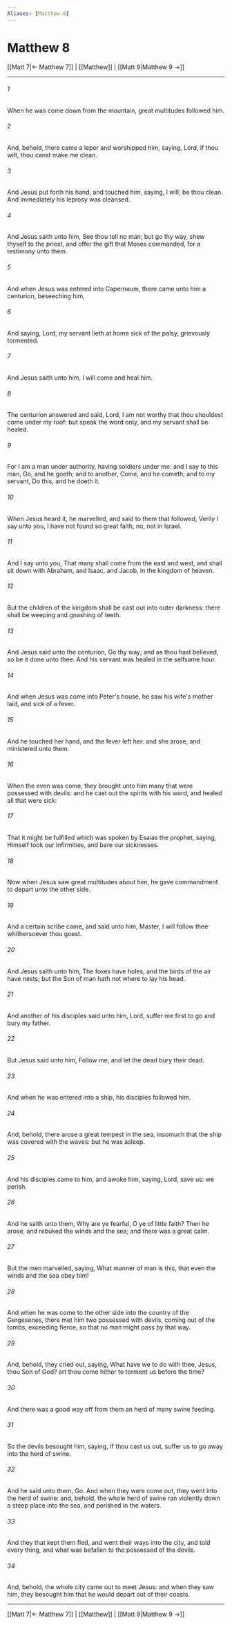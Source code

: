 ```yaml
---
Aliases: [Matthew 8]
---
```

# Matthew 8

[[Matt 7|← Matthew 7]] | [[Matthew]] | [[Matt 9|Matthew 9 →]]
***



###### 1 
When he was come down from the mountain, great multitudes followed him. 

###### 2 
And, behold, there came a leper and worshipped him, saying, Lord, if thou wilt, thou canst make me clean. 

###### 3 
And Jesus put forth his hand, and touched him, saying, I will; be thou clean. And immediately his leprosy was cleansed. 

###### 4 
And Jesus saith unto him, See thou tell no man; but go thy way, shew thyself to the priest, and offer the gift that Moses commanded, for a testimony unto them. 

###### 5 
And when Jesus was entered into Capernaum, there came unto him a centurion, beseeching him, 

###### 6 
And saying, Lord, my servant lieth at home sick of the palsy, grievously tormented. 

###### 7 
And Jesus saith unto him, I will come and heal him. 

###### 8 
The centurion answered and said, Lord, I am not worthy that thou shouldest come under my roof: but speak the word only, and my servant shall be healed. 

###### 9 
For I am a man under authority, having soldiers under me: and I say to this man, Go, and he goeth; and to another, Come, and he cometh; and to my servant, Do this, and he doeth it. 

###### 10 
When Jesus heard it, he marvelled, and said to them that followed, Verily I say unto you, I have not found so great faith, no, not in Israel. 

###### 11 
And I say unto you, That many shall come from the east and west, and shall sit down with Abraham, and Isaac, and Jacob, in the kingdom of heaven. 

###### 12 
But the children of the kingdom shall be cast out into outer darkness: there shall be weeping and gnashing of teeth. 

###### 13 
And Jesus said unto the centurion, Go thy way; and as thou hast believed, so be it done unto thee. And his servant was healed in the selfsame hour. 

###### 14 
And when Jesus was come into Peter's house, he saw his wife's mother laid, and sick of a fever. 

###### 15 
And he touched her hand, and the fever left her: and she arose, and ministered unto them. 

###### 16 
When the even was come, they brought unto him many that were possessed with devils: and he cast out the spirits with his word, and healed all that were sick: 

###### 17 
That it might be fulfilled which was spoken by Esaias the prophet, saying, Himself took our infirmities, and bare our sicknesses. 

###### 18 
Now when Jesus saw great multitudes about him, he gave commandment to depart unto the other side. 

###### 19 
And a certain scribe came, and said unto him, Master, I will follow thee whithersoever thou goest. 

###### 20 
And Jesus saith unto him, The foxes have holes, and the birds of the air have nests; but the Son of man hath not where to lay his head. 

###### 21 
And another of his disciples said unto him, Lord, suffer me first to go and bury my father. 

###### 22 
But Jesus said unto him, Follow me; and let the dead bury their dead. 

###### 23 
And when he was entered into a ship, his disciples followed him. 

###### 24 
And, behold, there arose a great tempest in the sea, insomuch that the ship was covered with the waves: but he was asleep. 

###### 25 
And his disciples came to him, and awoke him, saying, Lord, save us: we perish. 

###### 26 
And he saith unto them, Why are ye fearful, O ye of little faith? Then he arose, and rebuked the winds and the sea; and there was a great calm. 

###### 27 
But the men marvelled, saying, What manner of man is this, that even the winds and the sea obey him! 

###### 28 
And when he was come to the other side into the country of the Gergesenes, there met him two possessed with devils, coming out of the tombs, exceeding fierce, so that no man might pass by that way. 

###### 29 
And, behold, they cried out, saying, What have we to do with thee, Jesus, thou Son of God? art thou come hither to torment us before the time? 

###### 30 
And there was a good way off from them an herd of many swine feeding. 

###### 31 
So the devils besought him, saying, If thou cast us out, suffer us to go away into the herd of swine. 

###### 32 
And he said unto them, Go. And when they were come out, they went into the herd of swine: and, behold, the whole herd of swine ran violently down a steep place into the sea, and perished in the waters. 

###### 33 
And they that kept them fled, and went their ways into the city, and told every thing, and what was befallen to the possessed of the devils. 

###### 34 
And, behold, the whole city came out to meet Jesus: and when they saw him, they besought him that he would depart out of their coasts.

***
[[Matt 7|← Matthew 7]] | [[Matthew]] | [[Matt 9|Matthew 9 →]]
